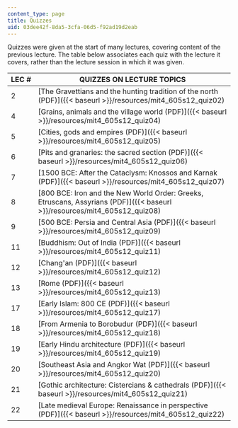 ```yaml
---
content_type: page
title: Quizzes
uid: 03dee42f-8da5-3cfa-06d5-f92ad19d2eab
---
```


Quizzes were given at the start of many lectures, covering content of the previous lecture. The table below associates each quiz with the lecture it covers, rather than the lecture session in which it was given.

| LEC # | QUIZZES ON LECTURE TOPICS |
| --- | --- |
| 2 | [The Gravettians and the hunting tradition of the north (PDF)]({{< baseurl >}}/resources/mit4_605s12_quiz02) |
| 4 | [Grains, animals and the village world (PDF)]({{< baseurl >}}/resources/mit4_605s12_quiz04) |
| 5 | [Cities, gods and empires (PDF)]({{< baseurl >}}/resources/mit4_605s12_quiz05) |
| 6 | [Pits and granaries: the sacred section (PDF)]({{< baseurl >}}/resources/mit4_605s12_quiz06) |
| 7 | [1500 BCE: After the Cataclysm: Knossos and Karnak (PDF)]({{< baseurl >}}/resources/mit4_605s12_quiz07) |
| 8 | [800 BCE: Iron and the New World Order: Greeks, Etruscans, Assyrians (PDF)]({{< baseurl >}}/resources/mit4_605s12_quiz08) |
| 9 | [500 BCE: Persia and Central Asia (PDF)]({{< baseurl >}}/resources/mit4_605s12_quiz09) |
| 11 | [Buddhism: Out of India (PDF)]({{< baseurl >}}/resources/mit4_605s12_quiz11) |
| 12 | [Chang'an (PDF)]({{< baseurl >}}/resources/mit4_605s12_quiz12) |
| 13 | [Rome (PDF)]({{< baseurl >}}/resources/mit4_605s12_quiz13) |
| 17 | [Early Islam: 800 CE (PDF)]({{< baseurl >}}/resources/mit4_605s12_quiz17) |
| 18 | [From Armenia to Borobudur (PDF)]({{< baseurl >}}/resources/mit4_605s12_quiz18) |
| 19 | [Early Hindu architecture (PDF)]({{< baseurl >}}/resources/mit4_605s12_quiz19) |
| 20 | [Southeast Asia and Angkor Wat (PDF)]({{< baseurl >}}/resources/mit4_605s12_quiz20) |
| 21 | [Gothic architecture: Cistercians & cathedrals (PDF)]({{< baseurl >}}/resources/mit4_605s12_quiz21) |
| 22 | [Late medieval Europe: Renaissance in perspective (PDF)]({{< baseurl >}}/resources/mit4_605s12_quiz22)